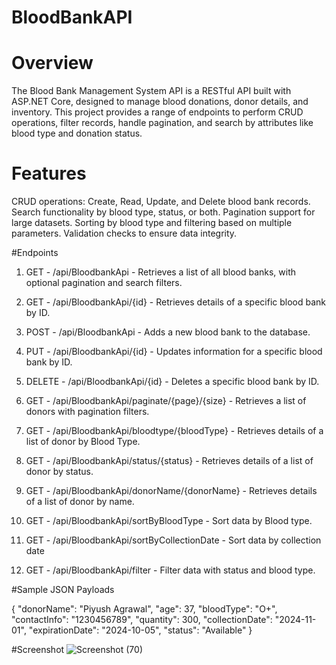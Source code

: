 # BloodBankAPI


# Overview
The Blood Bank Management System API is a RESTful API built with ASP.NET Core, designed to manage blood donations, donor details, and inventory. This project provides a range of endpoints to perform CRUD operations, filter records, handle pagination, and search by attributes like blood type and donation status.

# Features
CRUD operations: Create, Read, Update, and Delete blood bank records.
Search functionality by blood type, status, or both.
Pagination support for large datasets.
Sorting by blood type and filtering based on multiple parameters.
Validation checks to ensure data integrity.

#Endpoints
1. GET - /api/BloodbankApi - Retrieves a list of all blood banks, with optional pagination and search filters.

2. GET - /api/BloodbankApi/{id} - Retrieves details of a specific blood bank by ID.

3. POST - /api/BloodbankApi - Adds a new blood bank to the database.

4. PUT - /api/BloodbankApi/{id} - Updates information for a specific blood bank by ID.

5. DELETE - /api/BloodbankApi/{id} - Deletes a specific blood bank by ID.

6. GET - /api/BloodbankApi/paginate/{page}/{size} - Retrieves a list of donors with pagination filters.

7. GET - /api/BloodbankApi/bloodtype/{bloodType} - Retrieves details of a list of donor by Blood Type.

8. GET - /api/BloodbankApi/status/{status} - Retrieves details of a list of donor by status.

9. GET - /api/BloodbankApi/donorName/{donorName} - Retrieves details of a list of donor by name.

10. GET - /api/BloodbankApi/sortByBloodType - Sort data by Blood type.

11. GET - /api/BloodbankApi/sortByCollectionDate -  Sort data by collection date

12. GET - /api/BloodbankApi/filter - Filter data with status and blood type.

#Sample JSON Payloads

  {
        "donorName": "Piyush Agrawal",
        "age": 37,
        "bloodType": "O+",
        "contactInfo": "1230456789",
        "quantity": 300,
        "collectionDate": "2024-11-01",
        "expirationDate": "2024-10-05",
        "status": "Available"
    }

  #Screenshot
   ![Screenshot (70)](https://github.com/user-attachments/assets/f60044b7-2e11-47b6-b586-ffcde37d5776)
 

